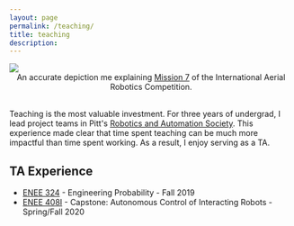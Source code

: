 ```yaml
---
layout: page
permalink: /teaching/
title: teaching
description:
---
```


<div class="img">
    <img class="col three" src="{{ site.baseurl }}/assets/img/teacher_pic.jpg">
    <center>An accurate depiction me explaining <a href="http://www.aerialroboticscompetition.org/miss.php">Mission 7</a> of the International Aerial Robotics Competition.</center>
</div>

<br />

Teaching is the most valuable investment. For three years of undergrad, I lead project teams in Pitt's <a href="http://pittras.org">Robotics and Automation Society</a>. This experience made clear that time spent teaching can be much more impactful than time spent working. As a result, I enjoy serving as a TA.

## TA Experience

* <a href="https://ece.umd.edu/course-schedule/course/ENEE324">ENEE 324</a>  - Engineering Probability - Fall 2019
* <a href="https://ece.umd.edu/course-schedule/course/ENEE408I">ENEE 408I<a/> - Capstone: Autonomous Control of Interacting Robots - Spring/Fall 2020
